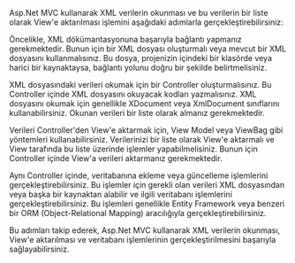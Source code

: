 Asp.Net MVC kullanarak XML verilerin okunması ve bu verilerin bir liste olarak View'e aktarılması işlemini aşağıdaki adımlarla gerçekleştirebilirsiniz:

Öncelikle, XML dökümantasyonuna başarıyla bağlantı yapmanız gerekmektedir. Bunun için bir XML dosyası oluşturmalı veya mevcut bir XML dosyasını kullanmalısınız. Bu dosya, projenizin içindeki bir klasörde veya harici bir kaynaktaysa, bağlantı yolunu doğru bir şekilde belirtmelisiniz.

XML dosyasındaki verileri okumak için bir Controller oluşturmalısınız. Bu Controller içinde XML dosyasını okuyacak kodları yazmalısınız. XML dosyasını okumak için genellikle XDocument veya XmlDocument sınıflarını kullanabilirsiniz. Okunan verileri bir liste olarak almanız gerekmektedir.

Verileri Controller'den View'e aktarmak için, View Model veya ViewBag gibi yöntemleri kullanabilirsiniz. Verilerinizi bir liste olarak View'e aktarmalı ve View tarafında bu liste üzerinde işlemler yapabilmelisiniz. Bunun için Controller içinde View'a verileri aktarmanız gerekmektedir.

Aynı Controller içinde, veritabanına ekleme veya güncelleme işlemlerini gerçekleştirebilirsiniz. Bu işlemler için gerekli olan verileri XML dosyasından veya başka bir kaynaktan alabilir ve ilgili veritabanı işlemlerini gerçekleştirebilirsiniz. Bu işlemleri genellikle Entity Framework veya benzeri bir ORM (Object-Relational Mapping) aracılığıyla gerçekleştirebilirsiniz.

Bu adımları takip ederek, Asp.Net MVC kullanarak XML verilerin okunması, View'e aktarılması ve veritabanı işlemlerinin gerçekleştirilmesini başarıyla sağlayabilirsiniz.

